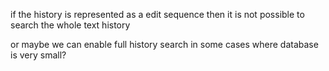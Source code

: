 

if the history is represented as a edit sequence then it is not possible to search the whole text history

or maybe we can enable full history search in some cases where database is very small?
